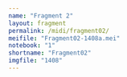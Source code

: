 ```yaml
---
name: "Fragment 2"
layout: fragment
permalink: /midi/fragment02/
meifile: "Fragment02-1408a.mei"
notebook: "1"
shortname: "Fragment02"
imgfile: "1408"
---
```

